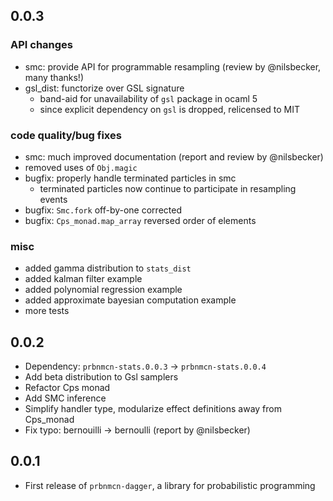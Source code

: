 ## 0.0.3

### API changes
- smc: provide API for programmable resampling (review by @nilsbecker, many thanks!)
- gsl_dist: functorize over GSL signature
  - band-aid for unavailability of `gsl` package in ocaml 5
  - since explicit dependency on `gsl` is dropped, relicensed to MIT

### code quality/bug fixes
- smc: much improved documentation (report and review by @nilsbecker)
- removed uses of `Obj.magic`
- bugfix: properly handle terminated particles in smc
  - terminated particles now continue to participate in resampling events
- bugfix: `Smc.fork` off-by-one corrected
- bugfix: `Cps_monad.map_array` reversed order of elements

### misc
- added gamma distribution to `stats_dist`
- added kalman filter example
- added polynomial regression example
- added approximate bayesian computation example
- more tests

## 0.0.2
- Dependency: `prbnmcn-stats.0.0.3` -> `prbnmcn-stats.0.0.4`
- Add beta distribution to Gsl samplers
- Refactor Cps monad
- Add SMC inference
- Simplify handler type, modularize effect definitions away from Cps_monad
- Fix typo: bernouilli -> bernoulli (report by @nilsbecker)

## 0.0.1
- First release of `prbnmcn-dagger`, a library for probabilistic programming
